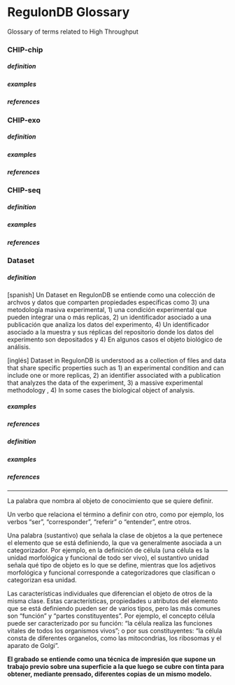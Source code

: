 # RegulonDB Glossary

Glossary of terms related to High Throughput


### CHIP-chip

##### definition

##### examples

##### references


### CHIP-exo

##### definition

##### examples

##### references



### CHIP-seq

##### definition

##### examples

##### references



### Dataset

##### definition
[spanish] Un Dataset en RegulonDB se entiende como una colección de archvos y datos que comparten propiedades específicas como 3) una metodología masiva experimental,  1) una condición experimental que pueden integrar una o más replicas, 2) un identificador asociado a una publicación que analiza los datos del experimento, 4) Un identificador asociado a la muestra y sus réplicas del repositorio donde los datos del experimento son depositados y 4) En algunos casos el objeto biológico  de análisis.

[inglés] Dataset in RegulonDB is understood as a collection of files and data that share specific properties such as 1) an experimental condition and can include one or more replicas, 2) an identifier associated with a publication that analyzes the data of the experiment, 3) a massive experimental methodology , 4) In some cases the biological object of analysis.


##### examples

##### references


### 

##### definition

##### examples

##### references






------------------

La palabra que nombra al objeto de conocimiento que se quiere definir.  
 
 
Un verbo  que  relaciona  el  término  a  definir  con  otro,  como por 
ejemplo, los verbos “ser”, “corresponder”, “referir” o “entender”, entre 
otros.  
 
Una palabra (sustantivo) que señala la clase de objetos a la que pertenece 
el elemento que se está definiendo, la que va generalmente asociada a un 
categorizador.  Por  ejemplo,  en  la  definición  de  célula  (una célula es la 
unidad morfológica y funcional de todo ser vivo),  el  sustantivo  unidad  señala 
qué  tipo  de  objeto  es  lo  que  se  define,  mientras  que  los  adjetivos 
morfológica  y  funcional  corresponde  a  categorizadores  que  clasifican  o 
categorizan esa unidad. 
 
Las características  individuales que diferencian el objeto de otros de la 
misma  clase.  Estas  características,  propiedades  u  atributos  del  elemento 
que se está definiendo pueden ser de varios tipos, pero las más comunes 
son  “función”  y  “partes  constituyentes”.  Por  ejemplo,  el  concepto  célula 
puede  ser  caracterizado  por  su  función:  “la  célula  realiza  las  funciones 
vitales  de  todos  los  organismos  vivos”;  o  por  sus  constituyentes:  “la  célula 
consta  de  diferentes  organelos,  como  las  mitocondrias,  los  ribosomas  y  el 
aparato de Golgi”.

**El grabado se  entiende  como  una técnica  de  impresión  que supone  un  trabajo 
previo  sobre  una  superficie  a  la  que  luego  se  cubre  con  tinta  para  obtener, 
mediante prensado, diferentes copias de un mismo modelo.**





